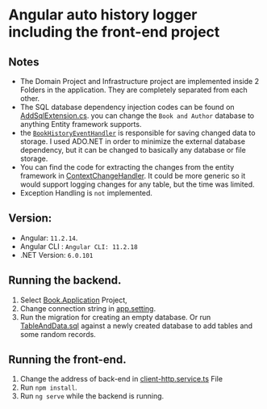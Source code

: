 # Angular auto history logger including the front-end project
## Notes
- The Domain Project and Infrastructure project are implemented inside 2 Folders in the application. They are completely separated from each other.
- The SQL database dependency injection codes can be  found on 
[AddSqlExtension.cs](https://github.com/ghaagh/angular-dotnet-book-test/blob/master/Book.Application/Infrastructure/Sql/AddSqlExtension.cs). 
you can change the `Book and Author` database to anything Entity framework supports.
- the [`BookHistoryEventHandler`](https://github.com/ghaagh/angular-dotnet-book-test/blob/master/Book.Application/Infrastructure/Ado/ChangeHistory/BookHistoryHandler.cs)
is responsible for saving changed data to storage. I used ADO.NET in order to minimize the external database dependency,
but it can be changed to basically any database or file storage.
- You can find the code for extracting the changes from the entity framework in 
[ContextChangeHandler](https://github.com/ghaagh/angular-dotnet-book-test/blob/master/Book.Application/Domain/ChangeHistory/ContextChangeHandler.cs). 
It could be more generic so it would support logging changes for any table, but the time was limited.
- Exception Handling is `not` implemented.
## Version:
- Angular: `11.2.14`. 
- Angular CLI : `Angular CLI: 11.2.18`
- .NET Version: `6.0.101`
## Running the backend.
1. Select [Book.Application](https://github.com/ghaagh/angular-dotnet-book-test/tree/master/Book.Application) Project, 
2. Change connection string in [app.setting](https://github.com/ghaagh/angular-dotnet-book-test/blob/master/Book.Application/appsettings.json). 
3. Run the migration for creating an empty database. Or run
[TableAndData.sql](https://github.com/ghaagh/angular-dotnet-book-test/blob/master/Book.Application/Infrastructure/Sql/TableWithData.sql) against a newly created database to add tables and some random records.
## Running the front-end.
1. Change the address of back-end in [client-http.service.ts](https://github.com/ghaagh/angular-dotnet-book-test/blob/master/client-app/src/app/client-http.service.ts) File
2. Run `npm install`.
3. Run `ng serve` while the backend is running.


